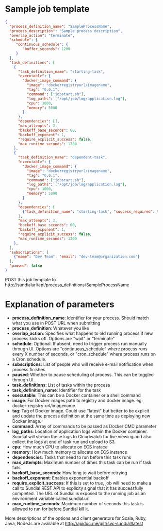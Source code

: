 # Sample job template

```json
{
  "process_definition_name": "SampleProcessName",
  "process_description": "Sample process description",
  "overlap_action": "terminate",
  "schedule": {
     "continuous_schedule": {
        "buffer_seconds": 1200
     }
  },
  "task_definitions": [
    {
      "task_definition_name": "starting-task",
      "executable": {
        "docker_image_command": {
          "image": "dockerregistryurl/imagename",
          "tag": "0.0.1",
          "command": ["jobstart.sh"],
          "log_paths": ["/opt/job/log/application.log"],
          "cpu": 1000,
          "memory": 5000
        }
      },
      "dependencies": [],
      "max_attempts": 2,
      "backoff_base_seconds": 60,
      "backoff_exponent": 1,
      "require_explicit_success": false,
      "max_runtime_seconds": 1200
    },
    {
      "task_definition_name": "dependent-task",
      "executable": {
        "docker_image_command": {
          "image": "dockerregistryurl/imagename",
          "tag": "0.0.1",
          "command": ["jobstart.sh"],
          "log_paths": ["/opt/job/log/application.log"],
          "cpu": 1000,
          "memory": 5000
        }
      },
      "dependencies": [
        {"task_definition_name": "starting-task", "success_required": true}
      ],
      "max_attempts": 2,
      "backoff_base_seconds": 60,
      "backoff_exponent": 1,
      "require_explicit_success": false,
      "max_runtime_seconds": 1200
    },
  ],
  "subscriptions": [
    {"name": "Dev Team", "email": "dev-team@organization.com"}
  ],
  "paused": false
}
```

POST this job template to http://sundialurl/api/process_definitions/SampleProcessName

# Explanation of parameters

* **process_definition_name**: Identifier for your process. Should match what you use in POST URL when submitting
* **process_definition**: Whatever you like
* **overlap_action**: Specifies what happens to old running process if new process kicks off. Options are "wait" or "terminate"
* **schedule**: Optional. If absent, need to trigger process run manually through UI. Options are "continuous_schedule" where process runs every X number of seconds, or "cron_schedule" where process runs on a Cron schedule.
* **subscriptions**: List of people who will receive e-mail notification when process finishes
* **paused**: Whether to pause scheduling of process. This can be toggled through UI.
* **task_definitions**: List of tasks within the process
* **task_definition_name**: Identifier for the task
* **executable**: This can be a Docker container or a shell command
* **image**: For Docker images path to registry and docker image. eg: docker-registry-url/imagename
* **tag**: Tag of Docker image. Could use "latest" but better to be explicit and update the process definition at the same time as deploying new Docker image. 
* **command**: Array of commands to be passed as Docker CMD parameter
* **log_paths**: Location of application logs within the Docker container. Sundial will stream these logs to Cloudwatch for live viewing and also collect the logs at end of task run and upload to S3.
* **cpu**: How much CPU to allocate on ECS instace
* **memory**: How much memory to allocate on ECS instance
* **dependencies**: Tasks that need to run before this task runs
* **max_attempts**: Maximum number of times this task can be run if task fails
* **backoff_base_seconds**: How long to wait before retrying
* **backoff_exponent**: Enables exponential backoff
* **require_explicit_success**: If this is set to true, job will need to make a call to Sundial REST API to explicity signal that it has successfully completed. The URL of Sundial is exposed to the running job as an environment variable called sundial.url
* **max_runtime_seconds**: Maximum number of seconds this task is allowed to run for before Sundial kill it.

More descriptions of the options and client generators for Scala, Ruby, Java, NodeJs are available at http://apidoc.me/gilt/svc-sundial/latest
